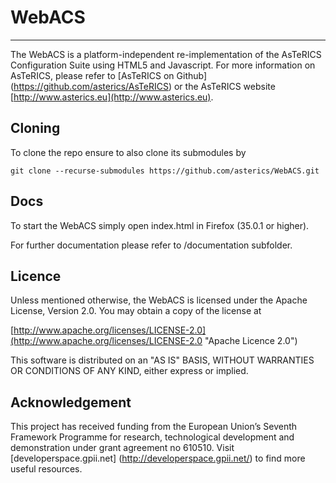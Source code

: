 # WebACS
-------

The WebACS is a platform-independent re-implementation of the AsTeRICS Configuration Suite using HTML5 and Javascript. For more information on AsTeRICS, please refer to [AsTeRICS on Github] (https://github.com/asterics/AsTeRICS) or the AsTeRICS website [http://www.asterics.eu](http://www.asterics.eu).

## Cloning
To clone the repo ensure to also clone its submodules by

```git clone --recurse-submodules https://github.com/asterics/WebACS.git```

## Docs

To start the WebACS simply open index.html in Firefox (35.0.1 or higher).

For further documentation please refer to /documentation subfolder.

## Licence

Unless mentioned otherwise, the WebACS is licensed under the Apache License, Version 2.0. You may obtain a copy of the license at

[http://www.apache.org/licenses/LICENSE-2.0](http://www.apache.org/licenses/LICENSE-2.0 "Apache Licence 2.0")
 
This software is distributed on an "AS IS" BASIS, WITHOUT WARRANTIES OR CONDITIONS OF ANY KIND, either express or implied.

## Acknowledgement
This project has received funding from the European Union’s Seventh Framework Programme for research, technological development and demonstration under grant agreement no 610510. Visit [developerspace.gpii.net] (http://developerspace.gpii.net/) to find more useful resources.
